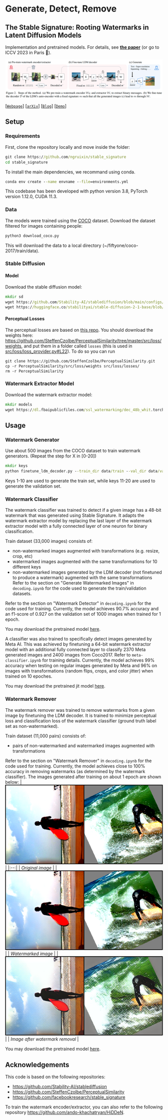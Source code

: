 # Generate, Detect, Remove

## The Stable Signature: Rooting Watermarks in Latent Diffusion Models

Implementation and pretrained models.
For details, see [**the paper**](https://arxiv.org/abs/2303.15435) (or go to ICCV 2023 in Paris 🥐).  

![stable signature](./images/stable-signature.png)

[[`Webpage`](https://pierrefdz.github.io/publications/stablesignature/)]
[[`arXiv`](https://arxiv.org/abs/2303.15435)]
[[`Blog`](https://ai.meta.com/blog/stable-signature-watermarking-generative-ai/)]
[[`Demo`](https://huggingface.co/spaces/imatag/stable-signature-bzh)]


## Setup 

### Requirements
First, clone the repository locally and move inside the folder:
```cmd
git clone https://github.com/ngruixin/stable_signature
cd stable_signature
```
To install the main dependencies, we recommand using conda.
```cmd
conda env create --name envname --file=environments.yml
```
This codebase has been developed with python version 3.8, PyTorch version 1.12.0, CUDA 11.3.

### Data
The models were trained using the [COCO](https://cocodataset.org/) dataset. Download the dataset filtered for images containing people:
```cmd
python3 download_coco.py
```
This will download the data to a local directory (~/fiftyone/coco-2017/train/data). 

### Stable Diffusion 

#### Model
Download the stable diffusion model:
```cmd
mkdir sd
wget https://github.com/Stability-AI/stablediffusion/blob/main/configs/stable-diffusion/v2-inference.yaml -P sd/
wget https://huggingface.co/stabilityai/stable-diffusion-2-1-base/blob/main/v2-1_512-ema-pruned.ckpt -P sd/
```
#### Perceptual Losses

The perceptual losses are based on [this repo](https://github.com/SteffenCzolbe/PerceptualSimilarity/).
You should download the weights here: https://github.com/SteffenCzolbe/PerceptualSimilarity/tree/master/src/loss/weights, and put them in a folder called `losses` (this is used in [src/loss/loss_provider.py#L22](https://github.com/facebookresearch/stable_signature/blob/main/src/loss/loss_provider.py#L22)).
To do so you can run 
```
git clone https://github.com/SteffenCzolbe/PerceptualSimilarity.git
cp -r PerceptualSimilarity/src/loss/weights src/loss/losses/
rm -r PerceptualSimilarity
```

### Watermark Extractor Model
Download the watermark extractor model:
```cmd
mkdir models
wget https://dl.fbaipublicfiles.com/ssl_watermarking/dec_48b_whit.torchscript.pt -P models/
```

## Usage
### Watermark Generator
Use about 500 images from the COCO dataset to train watermark generators. (Repeat the step for X in \[0-20\]) 
```cmd
mkdir keys
python finetune_ldm_decoder.py --train_dir data/train --val_dir data/val --batch_size 1 --output_dir keys/keyX --seed X
```
Keys 1-10 are used to generate the train set, while keys 11-20 are used to generate the validation set.

### Watermark Classifier
The watermark classifier was trained to detect if a given image has a 48-bit watermark that was generated using Stable Signature. 
It adapts the watermark extractor model by replacing the last layer of the watermark extractor model with a fully connected layer 
of one neuron for binary classification.

Train dataset (33,000 images) consists of: 
* non-watermarked images augmented with transformations (e.g. resize, crop, etc)
* watermarked images augmented with the same transformations for 10 different keys
* non-watermarked images generated by the LDM decoder (not finetuned to produce a watermark) augmented with the same transformations
Refer to the section on "Generate Watermarked Images" in `decoding.ipynb` for the code used to generate the train/validation datasets. 

Refer to the section on "Watermark Detector" in `decoding.ipynb` for the code used for training. 
Currently, the model achieves 90.7% accuracy and an f1-score of 0.927 on the validation set of 1000 images when trained for 1 epoch.

You may download the pretrained model [here](https://drive.google.com/file/d/1rLX_MEQP6hODbEq09dVkPL_8VMdGPNf-/view?usp=sharing).

A classifier was also trained to specifically detect images generated by Meta AI. This was achieved by finetuning a 64-bit watermark 
extractor model with an additional fully connected layer to classify 2370 Meta generated images and 2400 images from Coco2017. 
Refer to `meta-classifier.ipynb` for training details. 
Currently, the model achieves 99% accuracy when testing on regular images generated by Meta and 96% on images with transformations
(random flips, crops, and color jitter) when trained on 10 epoches. 

You may download the pretrained jit model [here](https://drive.google.com/file/d/1dG-LUMb4OisV3hwweCZOp-optRjeRKZK/view?usp=sharing).

### Watermark Remover 
The watermark remover was trained to remove watermarks from a given image by finetuning the LDM decoder.
It is trained to minimize perceptual loss and classification loss of the watermark classifier (ground truth label set as non-watermarked). 

Train dataset (11,000 pairs) consists of:
* pairs of non-watermarked and watermarked images augmented with transformations

Refer to the section on "Watermark Remover" in `decoding.ipynb` for the code used for training. 
Currently, the model achieves close to 100% accuracy in removing watermarks (as determined by the watermark classifier). The images generated
after training on about 1 epoch are shown below: 
| ![Original](./images/10300_train_orig.png) |
|:--:| 
| *Original image* |
| ![Watermarked](./images/10300_train_w.png) |
| *Watermarked image* |
| ![Removed Watermark](./images/10300_train_removed.png) |
| *Image after watermark removal* |


You may download the pretrained model [here](https://drive.google.com/file/d/1HXDIAJjbcIbhAa3oynxQmT-F6AH6SPyw/view?usp=sharing).

## Acknowledgements

This code is based on the following repositories:

- https://github.com/Stability-AI/stablediffusion
- https://github.com/SteffenCzolbe/PerceptualSimilarity
- https://github.com/facebookresearch/stable_signature

To train the watermark encoder/extractor, you can also refer to the following repository https://github.com/ando-khachatryan/HiDDeN. 

